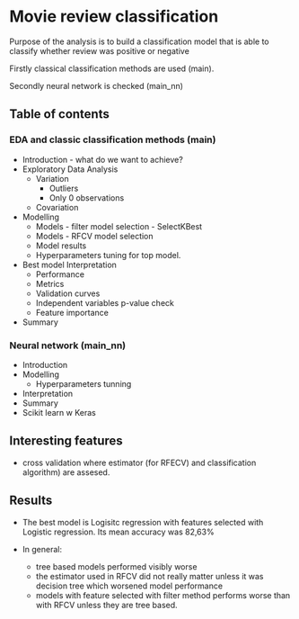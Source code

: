 
# Movie review classification

Purpose of the analysis is to build a classification model 
that is able to classify whether review was positive or negative

Firstly classical classification methods are used (main). 

Secondly neural network is checked (main_nn)




## Table of contents

### EDA and classic classification methods (main)

- Introduction - what do we want to achieve?
- Exploratory Data Analysis
  - Variation
    - Outliers
    - Only 0 observations
  - Covariation
- Modelling
  - Models - filter model selection - SelectKBest
  - Models - RFCV model selection
  - Model results
  - Hyperparameters tuning for top model.
- Best model Interpretation
  - Performance
  - Metrics
  - Validation curves
  - Independent variables p-value check
  - Feature importance
- Summary

### Neural network (main_nn)

- Introduction
- Modelling 
  - Hyperparameters tunning
- Interpretation
- Summary
- Scikit learn w Keras


## Interesting features

- cross validation where estimator (for RFECV) and classification algorithm) are assesed.


## Results

- The best model is Logisitc regression with features selected with Logistic regression. Its mean accuracy was 82,63%

- In general:

  - tree based models performed visibly worse
  - the estimator used in RFCV did not really matter  unless it was decision tree which worsened model performance
  - models with feature selected with filter method performs worse than with RFCV unless they are tree based.

